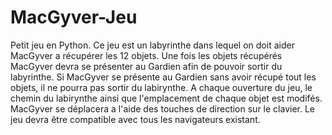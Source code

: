 # MacGyver-Jeu
Petit jeu en Python. Ce jeu est un labyrinthe dans lequel on doit aider MacGyver a récupérer les 12 objets. Une fois les objets récupérés MacGyver devra se présenter au Gardien afin de pouvoir sortir du labyrinthe. 
Si MacGyver se présente au Gardien sans avoir récupé tout les objets, il ne pourra pas sortir du labirynthe. 
A chaque ouverture du jeu, le chemin du labirynthe ainsi que l'emplacement de chaque objet est modifés. 
MacGyver se déplacera a l'aide des touches de direction sur le clavier. 
Le jeu devra être compatible avec tous les navigateurs existant. 
